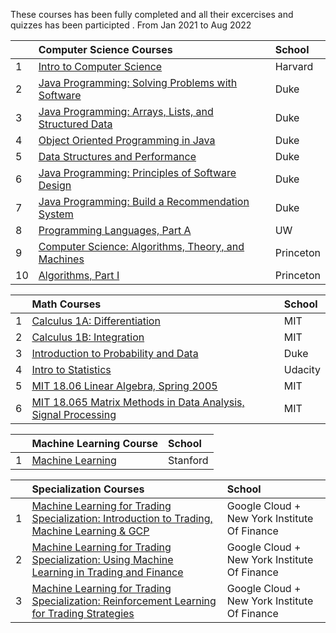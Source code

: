 These courses has been fully completed and all their excercises and quizzes has been participted .
From Jan 2021 to Aug 2022


|           |Computer Science Courses|School|                                   
|:---       |:---                     |:--  |                                                    
|1|[Intro to Computer Science](https://www.edx.org/course/cs50s-introduction-computer-science-harvardx-cs50x)|Harvard|                                
|2|[Java Programming: Solving Problems with Software](https://imp.i384100.net/GjkPGV)|Duke|             
|3|[Java Programming: Arrays, Lists, and Structured Data](https://imp.i384100.net/15knRR)|Duke|         
|4|[Object Oriented Programming in Java](https://imp.i384100.net/ZdznBq)|Duke|                          
|5|[Data Structures and Performance](https://imp.i384100.net/oevm0b)|Duke|                              
|6|[Java Programming: Principles of Software Design](https://imp.i384100.net/zavZrO)|Duke|            
|7|[Java Programming: Build a Recommendation System](https://imp.i384100.net/n1vro6)|Duke|              
|8|[Programming Languages, Part A](https://github.com/ForrestKnight/open-source-cs/blob/master/imp.i384100.net/6b13oK)|UW|                                
|9|[Computer Science: Algorithms, Theory, and Machines](https://imp.i384100.net/7mVROr)|Princeton|
|10|[Algorithms, Part I](https://imp.i384100.net/DVm9eo)|Princeton|


|           |Math Courses             |School| 
|:---       |:---                     |:--   |  
|1|[Calculus 1A: Differentiation](https://www.edx.org/course/calculus-1a-differentiation)|MIT|
|2|[Calculus 1B: Integration](https://www.edx.org/course/calculus-1b-integration)|MIT|
|3|[Introduction to Probability and Data](https://imp.i384100.net/9WZ4E0)|Duke|
|4|[Intro to Statistics]()|Udacity|
|5|[MIT 18.06 Linear Algebra, Spring 2005](https://www.youtube.com/playlist?list=PLE7DDD91010BC51F8)|MIT|
|6|[MIT 18.065 Matrix Methods in Data Analysis, Signal Processing](https://www.youtube.com/playlist?list=PLUl4u3cNGP63oMNUHXqIUcrkS2PivhN3k)|MIT|

|           |Machine Learning Course                           |School  | 
|:---       |:---                                              |:--     |
|1          |[Machine Learning](https://imp.i384100.net/YgYEBJ)|Stanford|

|           |Specialization Courses   |School|
|:---       |:---                     |:--   |  
|1|[Machine Learning for Trading Specialization:                                        Introduction to Trading, Machine Learning & GCP](https://www.coursera.org/learn/introduction-trading-machine-learning-gcp?specialization=machine-learning-trading)|Google Cloud + New York Institute Of Finance|
|2|[Machine Learning for Trading Specialization:                                        Using Machine Learning in Trading and Finance](https://www.coursera.org/learn/machine-learning-trading-finance?specialization=machine-learning-trading)|Google Cloud + New York Institute Of Finance|
|3|[Machine Learning for Trading Specialization:                                        Reinforcement Learning for Trading Strategies](https://www.coursera.org/learn/trading-strategies-reinforcement-learning?specialization=machine-learning-trading)|Google Cloud + New York Institute Of Finance|
